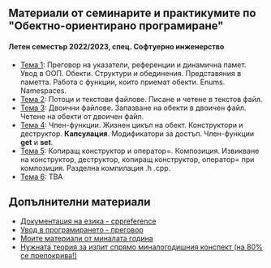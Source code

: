 ## Материали от семинарите и практикумите по "Обектно-ориентирано програмиране"
#### Летен семестър 2022/2023, спец. Софтуерно инженерство

- [Тема 1](https://github.com/GeorgiTerziev02/Object-oriented_programming_FMI/tree/main/Sem.%2001): Преговор на указатели, референции и динамична памет. Увод в ООП. Обекти. Структури и обединения. Представяния в паметта. Работа с функции, които приемат обекти. Enums. Namespaces.
- [Тема 2](https://github.com/GeorgiTerziev02/Object-oriented_programming_FMI/tree/main/Sem.%2002): Потоци и текстови файлове. Писане и четене в текстов файл.
- [Тема 3](https://github.com/GeorgiTerziev02/Object-oriented_programming_FMI/tree/main/Sem.%2003): Двоични файлове. Запазване на обекти в двоичен файл. Четене на обекти от двоичен файл.
- [Тема 4](https://github.com/GeorgiTerziev02/Object-oriented_programming_FMI/tree/main/Sem.%2004): Член-функции. Жизнен цикъл на обект. Конструктори и деструктор.  **Капсулация**. Модификатори за достъп. Член-функции **get** и **set**.
- [Тема 5](https://github.com/GeorgiTerziev02/Object-oriented_programming_FMI/tree/main/Sem.%2005): Копиращ конструктор и оператор=. Композиция. Извикване на конструктор, деструктор, копиращ конструктор, оператор= при композиция. Разделна компилация .h .cpp.
- [Тема 6](https://github.com/GeorgiTerziev02/Object-oriented_programming_FMI/tree/main/Sem.%2006): TBA

## Допълнителни материали
- [Документация на езика - cppreference](https://en.cppreference.com/w/)
- [Увод в програмирането - преговор](https://github.com/Justsvetoslavov/Introduction_to_programming/tree/master/SI)
- [Моите материали от миналата година](https://github.com/GeorgiTerziev02/FMI/tree/main/Object%20Oriented%20Programming)
- [Нужната теория за изпит спрямо миналогодишния конспект (на 80% се препокрива!)](https://github.com/GeorgiTerziev02/FMI/blob/main/Object%20Oriented%20Programming/OOP%20theory.docx)
